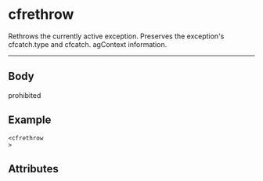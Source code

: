 # cfrethrow


Rethrows the currently active exception. Preserves the exception's cfcatch.type and cfcatch.
  agContext information.

---
## Body
prohibited

## Example
```
<cfrethrow
>
```
## Attributes
